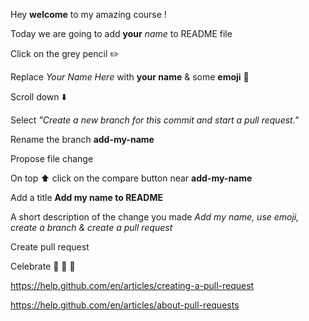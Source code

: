 Hey **welcome** to my amazing course !

Today we are going to add **your** _name_ to README file

Click on the grey pencil :pencil2:

Replace _Your Name Here_ with **your name** & some **emoji** :elephant:

Scroll down :arrow_down:

Select _"Create a new branch for this commit and start a pull request."_

Rename the branch **add-my-name**

Propose file change

On top :arrow_up: click on the compare button near **add-my-name**

Add a title **Add my name to README**

A short description of the change you made _Add my name, use emoji, create a branch & create a pull request_

Create pull request

Celebrate :tada: :confetti_ball: :balloon:


https://help.github.com/en/articles/creating-a-pull-request

https://help.github.com/en/articles/about-pull-requests
